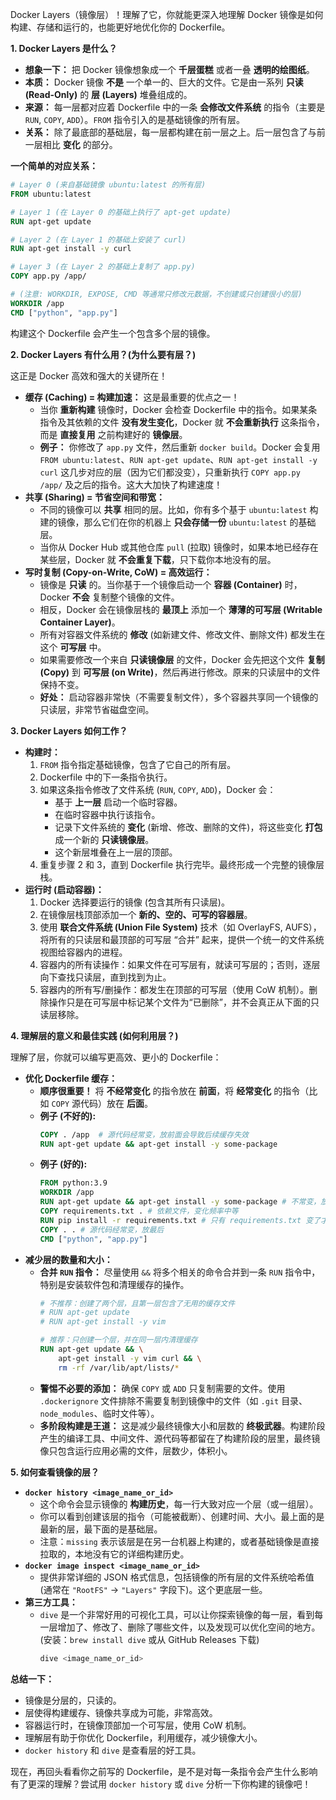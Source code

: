 Docker Layers（镜像层）！理解了它，你就能更深入地理解 Docker 镜像是如何构建、存储和运行的，也能更好地优化你的 Dockerfile。

**1. Docker Layers 是什么？**

*   **想象一下：** 把 Docker 镜像想象成一个 **千层蛋糕** 或者一叠 **透明的绘图纸**。
*   **本质：** Docker 镜像 **不是** 一个单一的、巨大的文件。它是由一系列 **只读 (Read-Only)** 的 **层 (Layers)** 堆叠组成的。
*   **来源：** 每一层都对应着 Dockerfile 中的一条 **会修改文件系统** 的指令（主要是 `RUN`, `COPY`, `ADD`）。`FROM` 指令引入的是基础镜像的所有层。
*   **关系：** 除了最底部的基础层，每一层都构建在前一层之上。后一层包含了与前一层相比 **变化** 的部分。

**一个简单的对应关系：**

```dockerfile
# Layer 0 (来自基础镜像 ubuntu:latest 的所有层)
FROM ubuntu:latest

# Layer 1 (在 Layer 0 的基础上执行了 apt-get update)
RUN apt-get update

# Layer 2 (在 Layer 1 的基础上安装了 curl)
RUN apt-get install -y curl

# Layer 3 (在 Layer 2 的基础上复制了 app.py)
COPY app.py /app/

# (注意: WORKDIR, EXPOSE, CMD 等通常只修改元数据，不创建或只创建很小的层)
WORKDIR /app
CMD ["python", "app.py"]
```

构建这个 Dockerfile 会产生一个包含多个层的镜像。

**2. Docker Layers 有什么用？(为什么要有层？)**

这正是 Docker 高效和强大的关键所在！

*   **缓存 (Caching) = 构建加速：** 这是最重要的优点之一！
    *   当你 **重新构建** 镜像时，Docker 会检查 Dockerfile 中的指令。如果某条指令及其依赖的文件 **没有发生变化**，Docker 就 **不会重新执行** 这条指令，而是 **直接复用** 之前构建好的 **镜像层**。
    *   **例子：** 你修改了 `app.py` 文件，然后重新 `docker build`。Docker 会复用 `FROM ubuntu:latest`、`RUN apt-get update`、`RUN apt-get install -y curl` 这几步对应的层（因为它们都没变），只重新执行 `COPY app.py /app/` 及之后的指令。这大大加快了构建速度！
*   **共享 (Sharing) = 节省空间和带宽：**
    *   不同的镜像可以 **共享** 相同的层。比如，你有多个基于 `ubuntu:latest` 构建的镜像，那么它们在你的机器上 **只会存储一份** `ubuntu:latest` 的基础层。
    *   当你从 Docker Hub 或其他仓库 `pull` (拉取) 镜像时，如果本地已经存在某些层，Docker 就 **不会重复下载**，只下载你本地没有的层。
*   **写时复制 (Copy-on-Write, CoW) = 高效运行：**
    *   镜像是 **只读** 的。当你基于一个镜像启动一个 **容器 (Container)** 时，Docker **不会** 复制整个镜像的文件。
    *   相反，Docker 会在镜像层栈的 **最顶上** 添加一个 **薄薄的可写层 (Writable Container Layer)**。
    *   所有对容器文件系统的 **修改** (如新建文件、修改文件、删除文件) 都发生在这个 **可写层** 中。
    *   如果需要修改一个来自 **只读镜像层** 的文件，Docker 会先把这个文件 **复制 (Copy)** 到 **可写层 (on Write)**，然后再进行修改。原来的只读层中的文件保持不变。
    *   **好处：** 启动容器非常快（不需要复制文件），多个容器共享同一个镜像的只读层，非常节省磁盘空间。

**3. Docker Layers 如何工作？**

*   **构建时：**
    1.  `FROM` 指令指定基础镜像，包含了它自己的所有层。
    2.  Dockerfile 中的下一条指令执行。
    3.  如果这条指令修改了文件系统 (`RUN`, `COPY`, `ADD`)，Docker 会：
        *   基于 **上一层** 启动一个临时容器。
        *   在临时容器中执行该指令。
        *   记录下文件系统的 **变化** (新增、修改、删除的文件)，将这些变化 **打包** 成一个新的 **只读镜像层**。
        *   这个新层堆叠在上一层的顶部。
    4.  重复步骤 2 和 3，直到 Dockerfile 执行完毕。最终形成一个完整的镜像层栈。
*   **运行时 (启动容器)：**
    1.  Docker 选择要运行的镜像 (包含其所有只读层)。
    2.  在镜像层栈顶部添加一个 **新的、空的、可写的容器层**。
    3.  使用 **联合文件系统 (Union File System)** 技术（如 OverlayFS, AUFS），将所有的只读层和最顶部的可写层 “合并” 起来，提供一个统一的文件系统视图给容器内的进程。
    4.  容器内的所有读操作：如果文件在可写层有，就读可写层的；否则，逐层向下查找只读层，直到找到为止。
    5.  容器内的所有写/删操作：都发生在顶部的可写层（使用 CoW 机制）。删除操作只是在可写层中标记某个文件为“已删除”，并不会真正从下面的只读层移除。

**4. 理解层的意义和最佳实践 (如何利用层？)**

理解了层，你就可以编写更高效、更小的 Dockerfile：

*   **优化 Dockerfile 缓存：**
    *   **顺序很重要！** 将 **不经常变化** 的指令放在 **前面**，将 **经常变化** 的指令（比如 `COPY` 源代码）放在 **后面**。
    *   **例子 (不好的):**
        ```dockerfile
        COPY . /app  # 源代码经常变，放前面会导致后续缓存失效
        RUN apt-get update && apt-get install -y some-package
        ```
    *   **例子 (好的):**
        ```dockerfile
        FROM python:3.9
        WORKDIR /app
        RUN apt-get update && apt-get install -y some-package # 不常变，放前面
        COPY requirements.txt . # 依赖文件，变化频率中等
        RUN pip install -r requirements.txt # 只有 requirements.txt 变了才重新执行
        COPY . . # 源代码经常变，放最后
        CMD ["python", "app.py"]
        ```
*   **减少层的数量和大小：**
    *   **合并 `RUN` 指令：** 尽量使用 `&&` 将多个相关的命令合并到一条 `RUN` 指令中，特别是安装软件包和清理缓存的操作。
        ```dockerfile
        # 不推荐：创建了两个层，且第一层包含了无用的缓存文件
        # RUN apt-get update
        # RUN apt-get install -y vim

        # 推荐：只创建一个层，并在同一层内清理缓存
        RUN apt-get update && \
            apt-get install -y vim curl && \
            rm -rf /var/lib/apt/lists/*
        ```
    *   **警惕不必要的添加：** 确保 `COPY` 或 `ADD` 只复制需要的文件。使用 `.dockerignore` 文件排除不需要复制到镜像中的文件（如 `.git` 目录、`node_modules`、临时文件等）。
    *   **多阶段构建是王道：** 这是减少最终镜像大小和层数的 **终极武器**。构建阶段产生的编译工具、中间文件、源代码等都留在了构建阶段的层里，最终镜像只包含运行应用必需的文件，层数少，体积小。

**5. 如何查看镜像的层？**

*   **`docker history <image_name_or_id>`**
    *   这个命令会显示镜像的 **构建历史**，每一行大致对应一个层（或一组层）。
    *   你可以看到创建该层的指令（可能被截断）、创建时间、大小。最上面的是最新的层，最下面的是基础层。
    *   注意：`missing` 表示该层是在另一台机器上构建的，或者基础镜像是直接拉取的，本地没有它的详细构建历史。
*   **`docker image inspect <image_name_or_id>`**
    *   提供非常详细的 JSON 格式信息，包括镜像的所有层的文件系统哈希值 (通常在 `"RootFS"` -> `"Layers"` 字段下)。这个更底层一些。
*   **第三方工具：**
    *   `dive` 是一个非常好用的可视化工具，可以让你探索镜像的每一层，看到每一层增加了、修改了、删除了哪些文件，以及发现可以优化空间的地方。 (安装：`brew install dive` 或从 GitHub Releases 下载)
        ```bash
        dive <image_name_or_id>
        ```

**总结一下：**

*   镜像是分层的，只读的。
*   层使得构建缓存、镜像共享成为可能，非常高效。
*   容器运行时，在镜像顶部加一个可写层，使用 CoW 机制。
*   理解层有助于你优化 Dockerfile，利用缓存，减少镜像大小。
*   `docker history` 和 `dive` 是查看层的好工具。

现在，再回头看看你之前写的 Dockerfile，是不是对每一条指令会产生什么影响有了更深的理解？尝试用 `docker history` 或 `dive` 分析一下你构建的镜像吧！